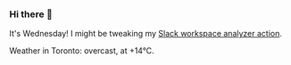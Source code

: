 ### Hi there :wave:

It's Wednesday! I might be tweaking my [Slack workspace analyzer action](https://github.com/bewuethr/slack-analyzer).

Weather in Toronto: overcast, at +14°C.
